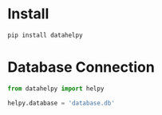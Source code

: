 # Install
```python
pip install datahelpy
```
# Database Connection
```python
from datahelpy import helpy

helpy.database = 'database.db'
```
